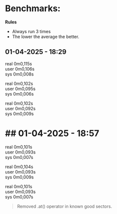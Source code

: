 # Benchmarks: 

**Rules**
- Always run 3 times
- The lower the average the better.

## 01-04-2025 - 18:29 

real    0m0,115s<br>
user    0m0,106s<br>
sys     0m0,008s<br>

real    0m0,102s<br>
user    0m0,095s<br>
sys     0m0,006s<br>

real    0m0,102s<br>
user    0m0,092s<br>
sys     0m0,009s<br>


# ## 01-04-2025 - 18:57

real    0m0,101s<br>
user    0m0,093s<br>
sys     0m0,007s<br>

real    0m0,104s<br>
user    0m0,093s<br>
sys     0m0,009s<br>

real    0m0,101s<br>
user    0m0,093s<br>
sys     0m0,007s<br>

> Removed .at() operator in known good sectors.